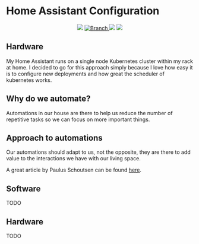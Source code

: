 # Home Assistant Configuration

<p align="center">
	<p align=center>
		<img src="https://github.com/marvin-w/home-assistant-config/workflows/Home%20Assistant%20CI/badge.svg">
		<a href="https://github.com/marvin-w/home-assistant-config/tree/master">
			<img src="https://img.shields.io/badge/Branch-master-green.svg?longCache=true"
				alt="Branch">
		</a>
		<img src="https://img.shields.io/badge/haversion-0.116.0.dev0-blue.svg">
		<img src="https://img.shields.io/badge/automations-18-purple.svg">
	</p>
</p>

## Hardware

My Home Assistant runs on a single node Kubernetes cluster within my rack at home. I decided to go for this approach simply because I love how easy it is to configure new deployments and how great the
scheduler of kubernetes works.

## Why do we automate?

Automations in our house are there to help us reduce the number of repetitive tasks so we can focus on more important things.

## Approach to automations

Our automations should adapt to us, not the opposite, they are there to add value to the interactions we have with our living space.

A great article by Paulus Schoutsen can be found [here](https://www.home-assistant.io/blog/2016/01/19/perfect-home-automation/).

## Software

TODO

## Hardware

TODO
